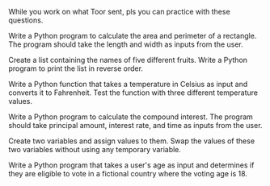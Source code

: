  While you work on what Toor sent, pls you can practice with these questions.

Write a Python program to calculate the area and perimeter of a rectangle. The program should take the length and width as inputs from the user.

Create a list containing the names of five different fruits. Write a Python program to print the list in reverse order.

Write a Python function that takes a temperature in Celsius as input and converts it to Fahrenheit. Test the function with three different temperature values.

Write a Python program to calculate the compound interest. The program should take principal amount, interest rate, and time as inputs from the user.

Create two variables and assign values to them. Swap the values of these two variables without using any temporary variable.

Write a Python program that takes a user's age as input and determines if they are eligible to vote in a fictional country where the voting age is 18.